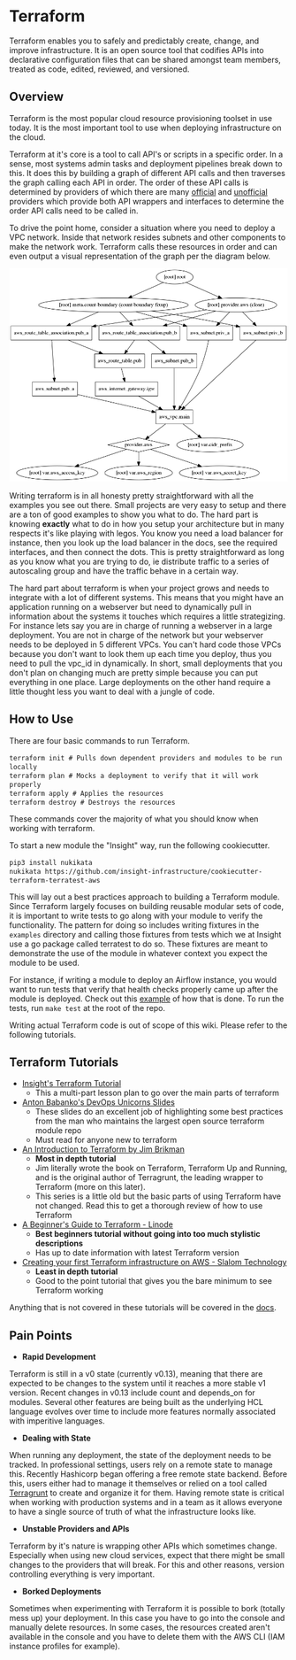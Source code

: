 # Terraform

Terraform enables you to safely and predictably create, change, and improve infrastructure. It is an open source tool that codifies APIs into declarative configuration files that can be shared amongst team members, treated as code, edited, reviewed, and versioned.

## Overview

Terraform is the most popular cloud resource provisioning toolset in use today. It is the most important tool to use when deploying infrastructure on the cloud.

Terraform at it's core is a tool to call API's or scripts in a specific order. In a sense, most systems admin tasks and deployment pipelines break down to this. It does this by building a graph of different API calls and then traverses the graph calling each API in order. The order of these API calls is determined by providers of which there are many [official](https://www.terraform.io/docs/providers/index.html) and [unofficial](https://github.com/shuaibiyy/awesome-terraform#providers) providers which provide both API wrappers and interfaces to determine the order API calls need to be called in.

To drive the point home, consider a situation where you need to deploy a VPC network.  Inside that network resides subnets and other components to make the network work. Terraform calls these resources in order and can even output a visual representation of the graph per the diagram below.

![](assets/tf-graph.png "Visualization of Terraform Deployment")

Writing terraform is in all honesty pretty straightforward with all the examples you see out there. Small projects are very easy to setup and there are a ton of good examples to show you what to do. The hard part is knowing **exactly** what to do in how you setup your architecture but in many respects it's like playing with legos. You know you need a load balancer for instance, then you look up the load balancer in the docs, see the required interfaces, and then connect the dots. This is pretty straightforward as long as you know what you are trying to do, ie distribute traffic to a series of autoscaling group and have the traffic behave in a certain way.

The hard part about terraform is when your project grows and needs to integrate with a lot of different systems. This means that you might have an application running on a webserver but need to dynamically pull in information about the systems it touches which requires a little strategizing. For instance lets say you are in charge of running a webserver in a large deployment. You are not in charge of the network but your webserver needs to be deployed in 5 different VPCs. You can't hard code those VPCs because you don't want to look them up each time you deploy, thus you need to pull the vpc_id in dynamically.  In short, small deployments that you don't plan on changing much are pretty simple because you can put everything in one place.  Large deployments on the other hand require a little thought less you want to deal with a jungle of code.

## How to Use

There are four basic commands to run Terraform.

```
terraform init # Pulls down dependent providers and modules to be run locally
terraform plan # Mocks a deployment to verify that it will work properly
terraform apply # Applies the resources 
terraform destroy # Destroys the resources 
```
These commands cover the majority of what you should know when working with terraform.

To start a new module the "Insight" way, run the following cookiecutter.
```
pip3 install nukikata
nukikata https://github.com/insight-infrastructure/cookiecutter-terraform-terratest-aws
```

This will lay out a best practices approach to building a Terraform module.  Since Terraform largely focuses on building reusable modular sets of code, it is important to write tests to go along with your module to verify the functionality. The pattern for doing so includes writing fixtures in the `examples` directory and calling those fixtures from tests which we at Insight use a go package called terratest to do so. These fixtures are meant to demonstrate the use of the module in whatever context you expect the module to be used.

For instance, if writing a module to deploy an Airflow instance, you would want to run tests that verify that health checks properly came up after the module is deployed. Check out this [example](https://github.com/insight-infrastructure/terraform-aws-ec2-airflow/blob/master/test/terraform_defaults_test.go) of how that is done. To run the tests, run `make test` at the root of the repo.

Writing actual Terraform code is out of scope of this wiki. Please refer to the following tutorials.

## Terraform Tutorials

- [Insight's Terraform Tutorial](https://github.com/insight-infrastructure/terraform-aws-insight-tutorials)
    - This a multi-part lesson plan to go over the main parts of terraform
- [Anton Babanko's DevOps Unicorns Slides](https://www.slideshare.net/AntonBabenko/terraform-aws-modules-and-some-best-practices-september-2019)
    - These slides do an excellent job of highlighting some best practices from the man who maintains the largest open source terraform module repo
    - Must read for anyone new to terraform
- [An Introduction to Terraform by Jim Brikman](https://blog.gruntwork.io/an-introduction-to-terraform-f17df9c6d180)
    - **Most in depth tutorial**
    - Jim literally wrote the book on Terraform, Terraform Up and Running, and is the original author of Terragrunt, the leading wrapper to Terraform (more on this later).
    - This series is a little old but the basic parts of using Terraform have not changed. Read this to get a thorough review of how to use Terraform
- [A Beginner's Guide to Terraform - Linode](https://www.linode.com/docs/applications/configuration-management/beginners-guide-to-terraform/)
    - **Best beginners tutorial without going into too much stylistic descriptions**
    - Has up to date information with latest Terraform version
- [Creating your first Terraform infrastructure on AWS - Slalom Technology](https://medium.com/slalom-technology/creating-your-first-terraform-infrastructure-on-aws-ad986f952951)
    - **Least in depth tutorial**
    - Good to the point tutorial that gives you the bare minimum to see Terraform working

Anything that is not covered in these tutorials will be covered in the [docs](https://www.terraform.io/docs/index.html).

## Pain Points

- **Rapid Development**

Terraform is still in a v0 state (currently v0.13), meaning that there are expected to be changes to the system until it reaches a more stable v1 version. Recent changes in v0.13 include count and depends_on for modules.  Several other features are being built as the underlying HCL language evolves over time to include more features normally associated with imperitive languages.

- **Dealing with State**

When running any deployment, the state of the deployment needs to be tracked.  In professional settings, users rely on a remote state to manage this.  Recently Hashicorp began offering a free remote state backend. Before this, users either had to manage it themselves or relied on a tool called [Terragrunt]() to create and organize it for them. Having remote state is critical when working with production systems and in a team as it allows everyone to have a single source of truth of what the infrastructure looks like.

- **Unstable Providers and APIs**

Terraform by it's nature is wrapping other APIs which sometimes change. Especially when using new cloud services, expect that there might be small changes to the providers that will break. For this and other reasons, version controlling everything is very important.

- **Borked Deployments**

Sometimes when experimenting with Terraform it is possible to bork (totally mess up) your deployment. In this case you have to go into the console and manually delete resources.  In some cases, the resources created aren't available in the console and you have to delete them with the AWS CLI (IAM instance profiles for example).

